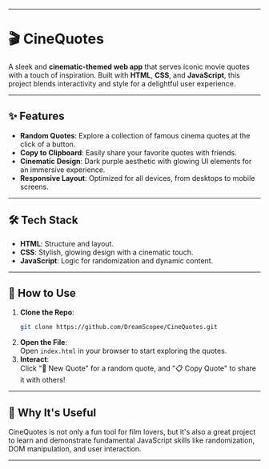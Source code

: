 
---

# 🎬 **CineQuotes**  

A sleek and **cinematic-themed web app** that serves iconic movie quotes with a touch of inspiration. Built with **HTML**, **CSS**, and **JavaScript**, this project blends interactivity and style for a delightful user experience.  

---

## ✨ Features  
- **Random Quotes**: Explore a collection of famous cinema quotes at the click of a button.  
- **Copy to Clipboard**: Easily share your favorite quotes with friends.  
- **Cinematic Design**: Dark purple aesthetic with glowing UI elements for an immersive experience.  
- **Responsive Layout**: Optimized for all devices, from desktops to mobile screens.  

---

## 🛠️ Tech Stack  
- **HTML**: Structure and layout.  
- **CSS**: Stylish, glowing design with a cinematic touch.  
- **JavaScript**: Logic for randomization and dynamic content.  

---

## 🚀 How to Use  
1. **Clone the Repo**:  
   ```bash
   git clone https://github.com/DreamScopee/CineQuotes.git
   ```  
2. **Open the File**:  
   Open `index.html` in your browser to start exploring the quotes.  
3. **Interact**:  
   Click "🎥 New Quote" for a random quote, and "📋 Copy Quote" to share it with others!

---

## 🌟 Why It's Useful  
CineQuotes is not only a fun tool for film lovers, but it's also a great project to learn and demonstrate fundamental JavaScript skills like randomization, DOM manipulation, and user interaction.  

---
